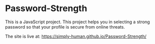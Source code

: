 # Password-Strength
This is a JavaScript project.
This project helps you in selecting a strong password so that your profile is secure from online threats.

The site is live at: https://simply-human.github.io/Password-Strength/

